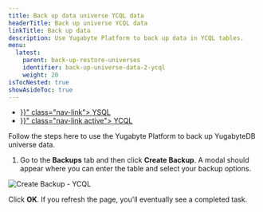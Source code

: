 ```yaml
---
title: Back up data universe YCQL data
headerTitle: Back up universe YCQL data
linkTitle: Back up data
description: Use Yugabyte Platform to back up data in YCQL tables.
menu:
  latest:
    parent: back-up-restore-universes
    identifier: back-up-universe-data-2-ycql
    weight: 20
isTocNested: true
showAsideToc: true
---
```


<ul class="nav nav-tabs-alt nav-tabs-yb">

  <li >
    <a href="{{< relref "./ysql.md" >}}" class="nav-link">
      <i class="icon-postgres" aria-hidden="true"></i>
      YSQL
    </a>
  </li>

  <li >
    <a href="{{< relref "./ycql.md" >}}" class="nav-link active">
      <i class="icon-cassandra" aria-hidden="true"></i>
      YCQL
    </a>
  </li>

</ul>

Follow the steps here to use the Yugabyte Platform to back up YugabyteDB universe data.

1. Go to the **Backups** tab and then click **Create Backup**. A modal should appear where you can
enter the table and select your backup options. 

![Create Backup - YCQL](/images/ee/create-backup-ycql.png)

Click **OK**. If you refresh the page, you'll eventually see a completed task.
